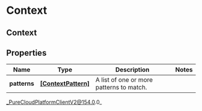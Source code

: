 # Context

## Context

## Properties

|Name | Type | Description | Notes|
|------------ | ------------- | ------------- | -------------|
| **patterns** | [**[ContextPattern]**](ContextPattern) | A list of one or more patterns to match. | |



_PureCloudPlatformClientV2@154.0.0_
